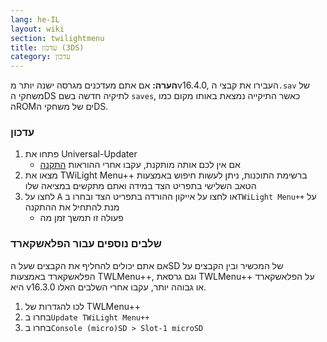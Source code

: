 ```yaml
---
lang: he-IL
layout: wiki
section: twilightmenu
title: עדכון (3DS)
category: עדכון
---
```


**הערה:** אם אתם מעדכנים מגרסה ישנה יותר מv16.4.0, העבירו את קבצי ה`.sav` של משחקי הDS לתיקיה חדשה בשם `saves`, כאשר התיקייה נמצאת באותו מקום כמו הROMים של משחקי הDS.

### עדכון
1. פתחו את Universal-Updater
   - אם אין לכם אותה מותקנת, עקבו אחרי ההוראות [התקנה](installing-3ds)
1. מצאו את TWiLight Menu++ ברשימת התוכנות, ניתן לעשות חיפוש באמצעות הטאב השלישי בתפריט הצד במידה ואתם מתקשים במציאה שלו
1. לחצו על <kbd class="face">A</kbd> או לחצו על אייקון ההורדה בתפריט הצד ובחרו ב`TWiLight Menu++` על מנת להתחיל את ההתקנה
   - פעולה זו תמשך זמן מה

### שלבים נוספים עבור הפלאשקארד

אם אתם יכולים להחליף את הקבצים שעל הSD של המכשיר ובין הקבצים על הפלאשקארד באמצעות TWLMenu++, וגם גרסאת TWLMenu++ על הפלאשקארד היא v16.3.0 או גבוהה יותר, עקבו אחרי השלבים האלו.

1. לכו להגדרות של TWLMenu++
1. בחרו ב`Update TWiLight Menu++`
1. בחרו ב`Console (micro)SD > Slot-1 microSD`
